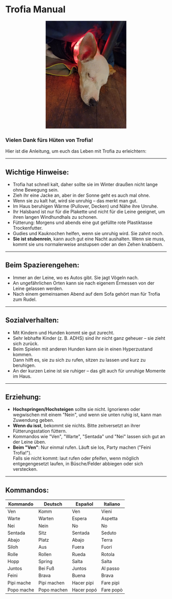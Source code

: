# Trofia Manual

<div style="text-align: center;">
  <img src="./media/trofia.jpg"  alt="Trofia" style="width: 50%; height: auto;">
</div>

### Vielen Dank fürs Hüten von Trofia!
Hier ist die Anleitung, um euch das Leben mit Trofia zu erleichtern:

---

## Wichtige Hinweise:
- Trofia hat schnell kalt, daher sollte sie im Winter draußen nicht lange ohne Bewegung sein.
- Zieh ihr eine Jacke an, aber in der Sonne geht es auch mal ohne.
- Wenn sie zu kalt hat, wird sie unruhig – das merkt man gut.
- Im Haus beruhigen Wärme (Pullover, Decken) und Nähe ihre Unruhe.
- Ihr Halsband ist nur für die Plakette und nicht für die Leine geeignet, um ihren langen Windhundhals zu schonen.
- Fütterung: Morgens und abends eine gut gefüllte rote Plastiktasse Trockenfutter.
- Gudies und Kauknochen helfen, wenn sie unruhig wird. Sie zahnt noch.
- **Sie ist stubenrein**, kann auch gut eine Nacht aushalten. Wenn sie muss, kommt sie uns normalerweise anstupsen oder an den Zehen knabbern.

---

## Beim Spazierengehen:
- Immer an der Leine, wo es Autos gibt. Sie jagt Vögeln nach.
- An ungefährlichen Orten kann sie nach eigenem Ermessen von der Leine gelassen werden.
- Nach einem gemeinsamen Abend auf dem Sofa gehört man für Trofia zum Rudel.

---

## Sozialverhalten:
- Mit Kindern und Hunden kommt sie gut zurecht.
- Sehr lebhafte Kinder (z. B. ADHS) sind ihr nicht ganz geheuer – sie zieht sich zurück.
- Beim Spielen mit anderen Hunden kann sie in einen Hyperzustand kommen.  
  Dann hilft es, sie zu sich zu rufen, sitzen zu lassen und kurz zu beruhigen.
- An der kurzen Leine ist sie ruhiger – das gilt auch für unruhige Momente im Haus.

---

## Erziehung:
- **Hochspringen/Hochsteigen** sollte sie nicht. Ignorieren oder wegwischen mit einem "Nein", und wenn sie unten ruhig ist, kann man Zuwendung geben.
- **Wenn du isst**, bekommt sie nichts. Bitte zeitversetzt an ihrer Fütterungsstation füttern.
- Kommandos wie "Ven", "Warte", "Sentada" und "Nei" lassen sich gut an der Leine üben.
- **Beim "Ven"**: Nur einmal rufen. Läuft sie los, Party machen ("Feini Trofia!").  
  Falls sie nicht kommt: laut rufen oder pfeifen, wenn möglich entgegengesetzt laufen, in Büsche/Felder abbiegen oder sich verstecken.

---

## Kommandos:

| **Kommando**  | **Deutsch**       | **Español**     | **Italiano**    |
|---------------|-------------------|-----------------|-----------------|
| Ven           | Komm              | Ven             | Vieni           |
| Warte         | Warten            | Espera          | Aspetta         |
| Nei           | Nein              | No              | No              |
| Sentada       | Sitz              | Sentada         | Seduto          |
| Abajo         | Platz             | Abajo           | Terra           |
| Siloh         | Aus               | Fuera           | Fuori           |
| Rolle         | Rollen            | Rueda           | Rotola          |
| Hopp          | Spring            | Salta           | Salta           |
| Juntos        | Bei Fuß           | Juntos          | Al passo        |
| Feini         | Brava             | Buena           | Brava           |
| Pipi mache    | Pipi machen       | Hacer pipi      | Fare pipì       |
| Popo mache    | Popo machen       | Hacer popó      | Fare popò       |
